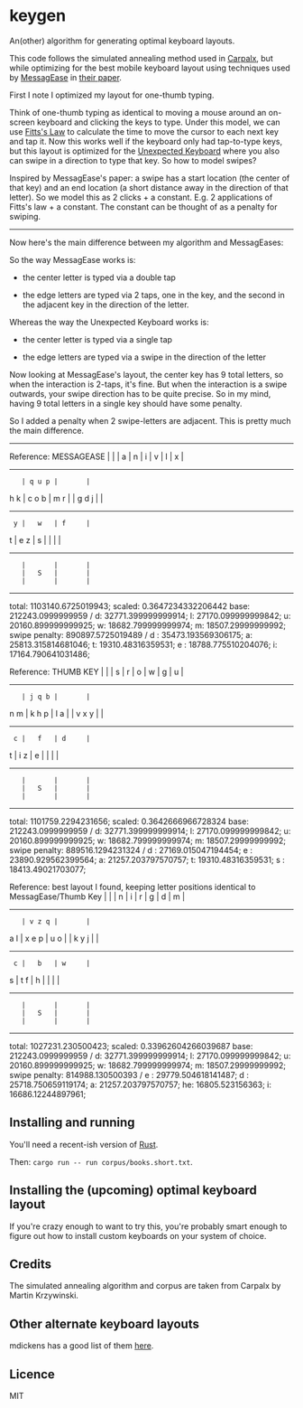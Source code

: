 # keygen

An(other) algorithm for generating optimal keyboard layouts.

This code follows the simulated annealing method used in
[Carpalx](http://mkweb.bcgsc.ca/carpalx/?simulated_annealing), but while
optimizing for the best mobile keyboard layout using techniques used by
[MessagEase](https://www.exideas.com/ME/index.php) in [their
paper](https://www.exideas.com/ME/ICMI2003Paper.pdf).

First I note I optimized my layout for one-thumb typing.

Think of one-thumb typing as identical to moving a mouse around an on-screen
keyboard and clicking the keys to type. Under this model, we can use [Fitts's
Law](https://en.wikipedia.org/wiki/Fitts%27s_law) to calculate the time to move
the cursor to each next key and tap it. Now this works well if the keyboard
only had tap-to-type keys, but this layout is optimized for the [Unexpected
Keyboard](https://play.google.com/store/apps/details?id=juloo.keyboard2) where
you also can swipe in a direction to type that key. So how to model swipes?

Inspired by MessagEase's paper: a swipe has a start location (the center of
that key) and an end location (a short distance away in the direction of that
letter). So we model this as 2 clicks + a constant. E.g. 2 applications of
Fitts's law + a constant. The constant can be thought of as a penalty for
swiping.

------

Now here's the main difference between my algorithm and MessagEases:

So the way MessagEase works is:

- the center letter is typed via a double tap

- the edge letters are typed via 2 taps, one in the key, and the second in the adjacent key in the direction of the letter.

Whereas the way the Unexpected Keyboard works is:

- the center letter is typed via a single tap

- the edge letters are typed via a swipe in the direction of the letter

Now looking at MessagEase's layout, the center key has 9 total letters, so when the
interaction is 2-taps, it's fine. But when the interaction is a swipe outwards,
your swipe direction has to be quite precise. So in my mind, having 9 total
letters in a single key should have some penalty.

So I added a penalty when 2 swipe-letters are adjacent. This is pretty much the
main difference.

--------

Reference: MESSAGEASE
       |       |       |
   a   |   n   |   i   |
     v |   l   | x     |
------- ------- -------
       | q u p |       |
   h k | c o b | m r   |
       | g d j |       |
------- ------- -------
     y |   w   | f     |
   t   |   e z |   s   |
       |       |       |
------- ------- -------
       |       |       |
       |   S   |       |
       |       |       |
------- ------- -------

total: 1103140.6725019943; scaled: 0.3647234332206442
base: 212243.0999999959  /  d: 32771.399999999914; l: 27170.099999999842; u: 20160.899999999925; w: 18682.799999999974; m: 18507.29999999992;
swipe penalty: 890897.5725019489  /  d : 35473.193569306175;  a: 25813.315814681046;  t: 19310.48316359531; e : 18788.775510204076;  i: 17164.790641031486;

Reference: THUMB KEY
       |       |       |
   s   |   r   |   o   |
     w |   g   | u     |
------- ------- -------
       | j q b |       |
   n m | k h p | l a   |
       | v x y |       |
------- ------- -------
     c |   f   | d     |
   t   |   i z |   e   |
       |       |       |
------- ------- -------
       |       |       |
       |   S   |       |
       |       |       |
------- ------- -------

total: 1101759.2294231656; scaled: 0.3642666966728324
base: 212243.0999999959  /  d: 32771.399999999914; l: 27170.099999999842; u: 20160.899999999925; w: 18682.799999999974; m: 18507.29999999992;
swipe penalty: 889516.1294231324  /  d : 27169.015047194454; e : 23890.929562399564;  a: 21257.203797570757;  t: 19310.48316359531; s : 18413.49021703077;

Reference: best layout I found, keeping letter positions identical to MessagEase/Thumb Key
       |       |       |
   n   |   i   |   r   |
     g |   d   | m     |
------- ------- -------
       | v z q |       |
   a l | x e p | u o   |
       | k y j |       |
------- ------- -------
     c |   b   | w     |
   s   |   t f |   h   |
       |       |       |
------- ------- -------
       |       |       |
       |   S   |       |
       |       |       |
------- ------- -------

total: 1027231.230500423; scaled: 0.33962604266039687
base: 212243.0999999959  /  d: 32771.399999999914; l: 27170.099999999842; u: 20160.899999999925; w: 18682.799999999974; m: 18507.29999999992;
swipe penalty: 814988.130500393  /  e : 29779.504618141487; d : 25718.750659119174;  a: 21257.203797570757; he: 16805.523156363;  i: 16686.12244897961;



## Installing and running

You'll need a recent-ish version of [Rust](https://www.rust-lang.org/).

Then: `cargo run -- run corpus/books.short.txt`.

## Installing the (upcoming) optimal keyboard layout

If you're crazy enough to want to try this, you're probably smart enough to figure out how to install custom keyboards on your system of choice.

## Credits

The simulated annealing algorithm and corpus are taken from Carpalx by Martin Krzywinski.

## Other alternate keyboard layouts

mdickens has a good list of them [here](http://mdickens.me/typing/alternative_layouts.html).

## Licence

MIT
